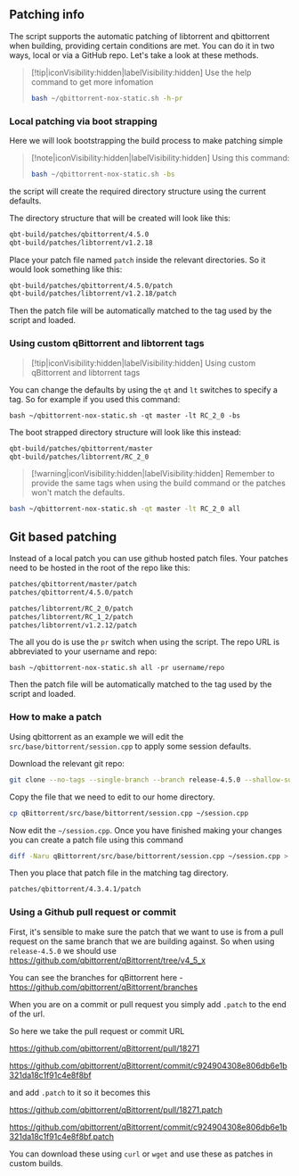 ## Patching info

The script supports the automatic patching of libtorrent and qbittorrent when building, providing certain conditions are met. You can do it in two ways, local or via a GitHub repo. Let's take a look at these methods.

> [!tip|iconVisibility:hidden|labelVisibility:hidden] Use the help command to get more infomation
> ```bash
> bash ~/qbittorrent-nox-static.sh -h-pr
> ```

### Local patching via boot strapping

Here we will look bootstrapping the build process to make patching simple

> [!note|iconVisibility:hidden|labelVisibility:hidden]  Using this command: 
> ```bash
> bash ~/qbittorrent-nox-static.sh -bs
> ```
the script will create the required directory structure using the current defaults.

The directory structure that will be created will look like this:

```bash
qbt-build/patches/qbittorrent/4.5.0
qbt-build/patches/libtorrent/v1.2.18
```

Place your patch file named `patch` inside the relevant directories.  So it would look something like this:

```bash
qbt-build/patches/qbittorrent/4.5.0/patch
qbt-build/patches/libtorrent/v1.2.18/patch
```

Then the patch file will be automatically matched to the tag used by the script and loaded.

### Using custom qBittorrent and libtorrent tags

> [!tip|iconVisibility:hidden|labelVisibility:hidden] Using custom qBittorrent and libtorrent tags

You can change the defaults by using the `qt` and `lt` switches to specify a tag. So for example if you used this command:

`bash ~/qbittorrent-nox-static.sh -qt master -lt RC_2_0 -bs`

The boot strapped directory structure will look like this instead:

```bash
qbt-build/patches/qbittorrent/master
qbt-build/patches/libtorrent/RC_2_0
```

> [!warning|iconVisibility:hidden|labelVisibility:hidden] Remember to provide the same tags when using the build command or the patches won't match the defaults.

```bash
bash ~/qbittorrent-nox-static.sh -qt master -lt RC_2_0 all
```

## Git based patching

Instead of a local patch you can use github hosted patch files. Your patches need to be hosted in the root of the repo like this:

<!-- tabs:start -->

<!-- tab: qbittorrent -->

```bash
patches/qbittorrent/master/patch
patches/qbittorrent/4.5.0/patch
```

<!-- tab: libtorrent -->

```bash
patches/libtorrent/RC_2_0/patch
patches/libtorrent/RC_1_2/patch
patches/libtorrent/v1.2.12/patch
```

<!-- tabs:end -->

The all you do is use the `pr` switch when using the script. The repo URL is abbreviated to your username and repo:

`bash ~/qbittorrent-nox-static.sh all -pr username/repo`

Then the patch file will be automatically matched to the tag used by the script and loaded.

### How to make a patch

Using qbittorrent as an example we will edit the `src/base/bittorrent/session.cpp` to apply some session defaults.

Download the relevant git repo:

```bash
git clone --no-tags --single-branch --branch release-4.5.0 --shallow-submodules --recurse-submodules --depth 1 https://github.com/qbittorrent/qBittorrent.git
```

Copy the file that we need to edit to our home directory.

```bash
cp qBittorrent/src/base/bittorrent/session.cpp ~/session.cpp
```

Now edit the `~/session.cpp`. Once you have finished making your changes you can create a patch file using this command

```bash
diff -Naru qBittorrent/src/base/bittorrent/session.cpp ~/session.cpp > ~/patch
```

Then you place that patch file in the matching tag directory.

```bash
patches/qbittorrent/4.3.4.1/patch
```

### Using a Github pull request or commit

First, it's sensible to make sure the patch that we want to use is from a pull request on the same branch that we are building against. So when using `release-4.5.0` we should use https://github.com/qbittorrent/qBittorrent/tree/v4_5_x

You can see the branches for qBittorrent here - https://github.com/qbittorrent/qBittorrent/branches

When you are on a commit or pull request you simply add `.patch` to the end of the url.

So here we take the pull request or commit URL

https://github.com/qbittorrent/qBittorrent/pull/18271

https://github.com/qbittorrent/qBittorrent/commit/c924904308e806db6e1b321da18c1f91c4e8f8bf

and add `.patch` to it so it becomes this

https://github.com/qbittorrent/qBittorrent/pull/18271.patch

https://github.com/qbittorrent/qBittorrent/commit/c924904308e806db6e1b321da18c1f91c4e8f8bf.patch

You can download these using `curl` or `wget` and use these as patches in custom builds.
